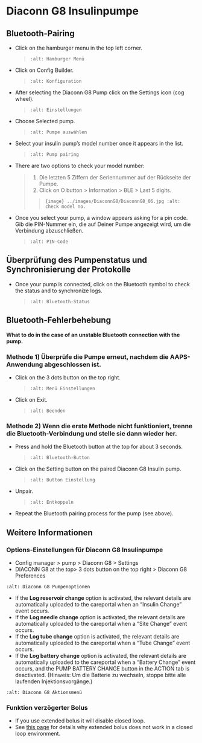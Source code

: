# Diaconn G8 Insulinpumpe

## Bluetooth-Pairing

- Click on the hamburger menu in the top left corner.

  > ```{image} ../images/DiaconnG8/DiaconnG8_01.jpg
  > :alt: Hamburger Menü
  > ```

- Click on Config Builder.

  > ```{image} ../images/DiaconnG8/DiaconnG8_02.jpg
  > :alt: Konfiguration
  > ```

- After selecting the Diaconn G8 Pump click on the Settings icon (cog wheel).

  > ```{image} ../images/DiaconnG8/DiaconnG8_03.jpg
  > :alt: Einstellungen
  > ```

- Choose Selected pump.

  > ```{image} ../images/DiaconnG8/DiaconnG8_04.jpg
  > :alt: Pumpe auswählen
  > ```

- Select your insulin pump’s model number once it appears in the list.

  > ```{image} ../images/DiaconnG8/DiaconnG8_05.jpg
  > :alt: Pump pairing
  > ```

- There are two options to check your model number:

  > 1. Die letzten 5 Ziffern der Seriennummer auf der Rückseite der Pumpe.
  > 2. Click on O button > Information > BLE > Last 5 digits.
  > 
  > > `{image} ../images/DiaconnG8/DiaconnG8_06.jpg
    :alt: check model no.`

- Once you select your pump, a window appears asking for a pin code. Gib die PIN-Nummer ein, die auf Deiner Pumpe angezeigt wird, um die Verbindung abzuschließen.

  > ```{image} ../images/DiaconnG8/DiaconnG8_07.jpg
  > :alt: PIN-Code
  > ```

## Überprüfung des Pumpenstatus und Synchronisierung der Protokolle

- Once your pump is connected, click on the Bluetooth symbol to check the status and to synchronize logs.

  > ```{image} ../images/DiaconnG8/DiaconnG8_08.jpg
  > :alt: Bluetooth-Status
  > ```

## Bluetooth-Fehlerbehebung

**What to do in the case of an unstable Bluetooth connection with the pump.**

### Methode 1) Überprüfe die Pumpe erneut, nachdem die AAPS-Anwendung abgeschlossen ist.

- Click on the 3 dots button on the top right.

  > ```{image} ../images/DiaconnG8/DiaconnG8_09.jpg
  > :alt: Menü Einstellungen
  > ```

- Click on Exit.

  > ```{image} ../images/DiaconnG8/DiaconnG8_10.jpg
  > :alt: Beenden
  > ```

### Methode 2) Wenn die erste Methode nicht funktioniert, trenne die Bluetooth-Verbindung und stelle sie dann wieder her.

- Press and hold the Bluetooth button at the top for about 3 seconds.

  > ```{image} ../images/DiaconnG8/DiaconnG8_11.jpg
  > :alt: Bluetooth-Button
  > ```

- Click on the Setting button on the paired Diaconn G8 Insulin pump.

  > ```{image} ../images/DiaconnG8/DiaconnG8_12.jpg
  > :alt: Button Einstellung
  > ```

- Unpair.

  > ```{image} ../images/DiaconnG8/DiaconnG8_13.jpg
  > :alt: Entkoppeln
  > ```

- Repeat the Bluetooth pairing process for the pump (see above).

## Weitere Informationen

### Options-Einstellungen für Diaconn G8 Insulinpumpe

- Config manager > pump > Diaconn G8 > Settings
- DIACONN G8 at the top> 3 dots button on the top right > Diaconn G8 Preferences

```{image} ../images/DiaconnG8/DiaconnG8_14.jpg
:alt: Diaconn G8 Pumpenoptionen
```

- If the **Log reservoir change** option is activated, the relevant details are automatically uploaded to the careportal when an “Insulin Change” event occurs.
- If the **Log needle change** option is activated, the relevant details are automatically uploaded to the careportal when a “Site Change” event occurs.
- If the **Log tube change** option is activated, the relevant details are automatically uploaded to the careportal when a “Tube Change” event occurs.
- If the **Log battery change** option is activated, the relevant details are automatically uploaded to the careportal when a “Battery Change” event occurs, and the PUMP BATTERY CHANGE button in the ACTION tab is deactivated. (Hinweis: Um die Batterie zu wechseln, stoppe bitte alle laufenden Injektionsvorgänge.)

```{image} ../images/DiaconnG8/DiaconnG8_15.jpg
:alt: Diaconn G8 Aktionsmenü
```

### Funktion verzögerter Bolus

- If you use extended bolus it will disable closed loop.
- See [this page](../Usage/Extended-Carbs.md#why-extended-boluses-won-t-work-in-a-closed-loop-environment) for details why extended bolus does not work in a closed loop environment.
